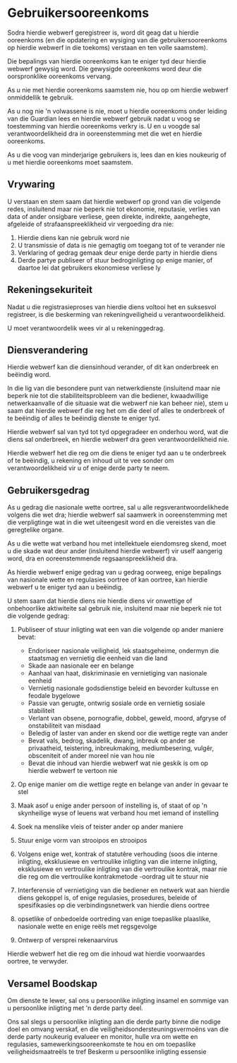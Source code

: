 # Gebruikersooreenkoms

Sodra hierdie webwerf geregistreer is, word dit geag dat u hierdie ooreenkoms (en die opdatering en wysiging van die gebruikersooreenkoms op hierdie webwerf in die toekoms) verstaan ​​en ten volle saamstem).

Die bepalings van hierdie ooreenkoms kan te eniger tyd deur hierdie webwerf gewysig word. Die gewysigde ooreenkoms word deur die oorspronklike ooreenkoms vervang.

As u nie met hierdie ooreenkoms saamstem nie, hou op om hierdie webwerf onmiddellik te gebruik.

As u nog nie 'n volwassene is nie, moet u hierdie ooreenkoms onder leiding van die Guardian lees en hierdie webwerf gebruik nadat u voog se toestemming van hierdie ooreenkoms verkry is. U en u voogde sal verantwoordelikheid dra in ooreenstemming met die wet en hierdie ooreenkoms.

As u die voog van minderjarige gebruikers is, lees dan en kies noukeurig of u met hierdie ooreenkoms moet saamstem.

## Vrywaring

U verstaan ​​en stem saam dat hierdie webwerf op grond van die volgende redes, insluitend maar nie beperk nie tot ekonomie, reputasie, verlies van data of ander onsigbare verliese, geen direkte, indirekte, aangehegte, afgeleide of strafaanspreeklikheid vir vergoeding dra nie:

1. Hierdie diens kan nie gebruik word nie
1. U transmissie of data is nie gemagtig om toegang tot of te verander nie
1. Verklaring of gedrag gemaak deur enige derde party in hierdie diens
1. Derde partye publiseer of stuur bedroginligting op enige manier, of daartoe lei dat gebruikers ekonomiese verliese ly

## Rekeningsekuriteit

Nadat u die registrasieproses van hierdie diens voltooi het en suksesvol registreer, is die beskerming van rekeningveiligheid u verantwoordelikheid.

U moet verantwoordelik wees vir al u rekeninggedrag.

## Diensverandering

Hierdie webwerf kan die diensinhoud verander, of dit kan onderbreek en beëindig word.

In die lig van die besondere punt van netwerkdienste (insluitend maar nie beperk nie tot die stabiliteitsprobleem van die bediener, kwaadwillige netwerkaanvalle of die situasie wat die webwerf nie kan beheer nie), stem u saam dat hierdie webwerf die reg het om die deel of alles te onderbreek of te beëindig of alles te beëindig dienste te eniger tyd.

Hierdie webwerf sal van tyd tot tyd opgegradeer en onderhou word, wat die diens sal onderbreek, en hierdie webwerf dra geen verantwoordelikheid nie.

Hierdie webwerf het die reg om die diens te eniger tyd aan u te onderbreek of te beëindig, u rekening en inhoud uit te vee sonder om verantwoordelikheid vir u of enige derde party te neem.

## Gebruikersgedrag

As u gedrag die nasionale wette oortree, sal u alle regsverantwoordelikhede volgens die wet dra; hierdie webwerf sal saamwerk in ooreenstemming met die verpligtinge wat in die wet uiteengesit word en die vereistes van die geregtelike organe.

As u die wette wat verband hou met intellektuele eiendomsreg skend, moet u die skade wat deur ander (insluitend hierdie webwerf) vir uself aangerig word, dra en ooreenstemmende regsaanspreeklikheid dra.

As hierdie webwerf enige gedrag van u gedrag oorweeg, enige bepalings van nasionale wette en regulasies oortree of kan oortree, kan hierdie webwerf u te eniger tyd aan u beëindig.

U stem saam dat hierdie diens nie hierdie diens vir onwettige of onbehoorlike aktiwiteite sal gebruik nie, insluitend maar nie beperk nie tot die volgende gedrag:

1. Publiseer of stuur inligting wat een van die volgende op ander maniere bevat:

   * Endoriseer nasionale veiligheid, lek staatsgeheime, ondermyn die staatsmag en vernietig die eenheid van die land
   * Skade aan nasionale eer en belange
   * Aanhaal van haat, diskriminasie en vernietiging van nasionale eenheid
   * Vernietig nasionale godsdienstige beleid en bevorder kultusse en feodale bygelowe
   * Passie van gerugte, ontwrig sosiale orde en vernietig sosiale stabiliteit
   * Verlant van obsene, pornografie, dobbel, geweld, moord, afgryse of onstabiliteit van misdaad
   * Beledig of laster van ander en skend oor die wettige regte van ander
   * Bevat vals, bedrog, skadelik, dwang, inbreuk op ander se privaatheid, teistering, inbreukmaking, mediumbesering, vulgêr, obsceniteit of ander moreel nie van hou nie
   * Bevat die inhoud van hierdie webwerf wat nie geskik is om op hierdie webwerf te vertoon nie

1. Op enige manier om die wettige regte en belange van ander in gevaar te stel
1. Maak asof u enige ander persoon of instelling is, of staat of op 'n skynheilige wyse of leuens wat verband hou met iemand of instelling
1. Soek na menslike vleis of teister ander op ander maniere
1. Stuur enige vorm van strooipos en strooipos
1. Volgens enige wet, kontrak of statutêre verhouding (soos die interne inligting, eksklusiewe en vertroulike inligting van die interne inligting, eksklusiewe en vertroulike inligting van die vertroulike kontrak, maar nie die reg om die vertroulike kontrakmetode -oordrag uit te stuur nie
1. Interferensie of vernietiging van die bediener en netwerk wat aan hierdie diens gekoppel is, of enige regulasies, prosedures, beleide of spesifikasies op die verbindingsnetwerk van hierdie diens oortree
1. opsetlike of onbedoelde oortreding van enige toepaslike plaaslike, nasionale wette en enige reëls met regsgevolge
1. Ontwerp of versprei rekenaarvirus

Hierdie webwerf het die reg om die inhoud wat hierdie voorwaardes oortree, te verwyder.

## Versamel Boodskap

Om dienste te lewer, sal ons u persoonlike inligting insamel en sommige van u persoonlike inligting met 'n derde party deel.

Ons sal slegs u persoonlike inligting aan die derde party binne die nodige doel en omvang verskaf, en die veiligheidsondersteuningsvermoëns van die derde party noukeurig evalueer en monitor, hulle vra om wette en regulasies, samewerkingsooreenkomste te hou en om toepaslike veiligheidsmaatreëls te tref Beskerm u persoonlike inligting essensie